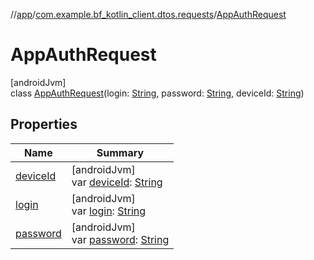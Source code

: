 //[app](../../../index.md)/[com.example.bf_kotlin_client.dtos.requests](../index.md)/[AppAuthRequest](index.md)

# AppAuthRequest

[androidJvm]\
class [AppAuthRequest](index.md)(login: [String](https://kotlinlang.org/api/latest/jvm/stdlib/kotlin/-string/index.html), password: [String](https://kotlinlang.org/api/latest/jvm/stdlib/kotlin/-string/index.html), deviceId: [String](https://kotlinlang.org/api/latest/jvm/stdlib/kotlin/-string/index.html))

## Properties

| Name | Summary |
|---|---|
| [deviceId](device-id.md) | [androidJvm]<br>var [deviceId](device-id.md): [String](https://kotlinlang.org/api/latest/jvm/stdlib/kotlin/-string/index.html) |
| [login](login.md) | [androidJvm]<br>var [login](login.md): [String](https://kotlinlang.org/api/latest/jvm/stdlib/kotlin/-string/index.html) |
| [password](password.md) | [androidJvm]<br>var [password](password.md): [String](https://kotlinlang.org/api/latest/jvm/stdlib/kotlin/-string/index.html) |
